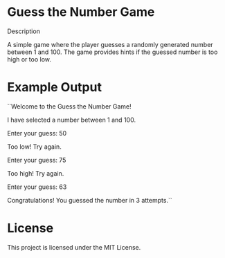 # Guess the Number Game

Description

A simple game where the player guesses a randomly generated number between 1 and 100. The game provides hints if the guessed number is too high or too low.

# Example Output

``Welcome to the Guess the Number Game!

I have selected a number between 1 and 100.

Enter your guess: 50

Too low! Try again.

Enter your guess: 75

Too high! Try again.

Enter your guess: 63

Congratulations! You guessed the number in 3 attempts.``

# License

This project is licensed under the MIT License.
